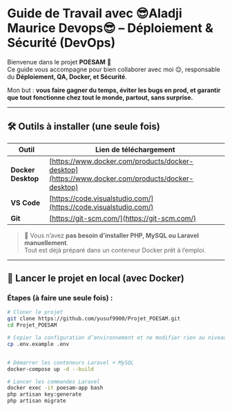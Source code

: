 # Guide de Travail avec 😎Aladji Maurice Devops😎 – Déploiement & Sécurité (DevOps)

Bienvenue dans le projet **POESAM** 👋\
Ce guide vous accompagne pour bien collaborer avec moi 😌, responsable du **Déploiement, QA, Docker, et Sécurité**.

Mon but : **vous faire gagner du temps, éviter les bugs en prod, et garantir que tout fonctionne chez tout le monde, partout, sans surprise.**

---

## 🛠️ Outils à installer (une seule fois)

| Outil              | Lien de téléchargement                                                                           |
| ------------------ | ------------------------------------------------------------------------------------------------ |
| **Docker Desktop** | [https://www.docker.com/products/docker-desktop](https://www.docker.com/products/docker-desktop) |
| **VS Code**        | [https://code.visualstudio.com/](https://code.visualstudio.com/)                                 |
| **Git**            | [https://git-scm.com/](https://git-scm.com/)                                                     |

> 🎯 Vous n’avez **pas besoin d’installer PHP, MySQL ou Laravel manuellement**.\
> Tout est déjà préparé dans un conteneur Docker prêt à l’emploi.

---

## 🚀 Lancer le projet en local (avec Docker)

### Étapes (à faire une seule fois) :

```bash
# Cloner le projet
git clone https://github.com/yusuf9900/Projet_POESAM.git
cd Projet_POESAM

# Copier la configuration d’environnement et ne modifier rien au niveau du fichier .env 
cp .env.example .env 


# Démarrer les conteneurs Laravel + MySQL
docker-compose up -d --build

# Lancer les commandes Laravel
docker exec -it poesam-app bash
php artisan key:generate
php artisan migrate
```
